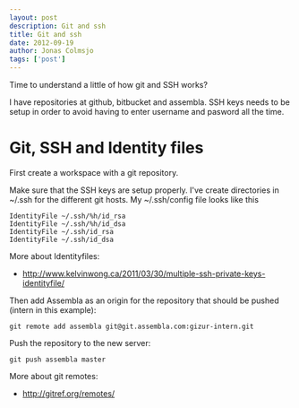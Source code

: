 ```yaml
---
layout: post
description: Git and ssh
title: Git and ssh
date: 2012-09-19
author: Jonas Colmsjo
tags: ['post']
---
```


Time to understand a little of how git and SSH works?





I have repositories at github, bitbucket and assembla. SSH keys needs to be setup in order to avoid having to enter username and pasword all the time.

# Git, SSH and Identity files

First create a workspace with a git repository.

Make sure that the SSH keys are setup properly. I've create directories in ~/.ssh for the different git hosts. My ~/.ssh/config file looks like this
```
IdentityFile ~/.ssh/%h/id_rsa
IdentityFile ~/.ssh/%h/id_dsa
IdentityFile ~/.ssh/id_rsa
IdentityFile ~/.ssh/id_dsa
```

More about Identityfiles:
 * http://www.kelvinwong.ca/2011/03/30/multiple-ssh-private-keys-identityfile/

Then add Assembla as an origin for the repository that should be pushed (intern in this example):
```
git remote add assembla git@git.assembla.com:gizur-intern.git
```

Push the repository to the new server:
```
git push assembla master
```

More about git remotes:
 * http://gitref.org/remotes/
